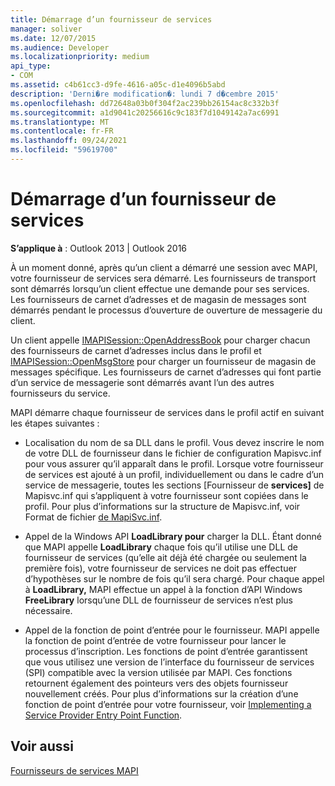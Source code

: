 ```yaml
---
title: Démarrage d’un fournisseur de services
manager: soliver
ms.date: 12/07/2015
ms.audience: Developer
ms.localizationpriority: medium
api_type:
- COM
ms.assetid: c4b61cc3-d9fe-4616-a05c-d1e4096b5abd
description: 'Derni�re modification�: lundi 7 d�cembre 2015'
ms.openlocfilehash: dd72648a03b0f304f2ac239bb26154ac8c332b3f
ms.sourcegitcommit: a1d9041c20256616c9c183f7d1049142a7ac6991
ms.translationtype: MT
ms.contentlocale: fr-FR
ms.lasthandoff: 09/24/2021
ms.locfileid: "59619700"
---
```

# <a name="starting-a-service-provider"></a>Démarrage d’un fournisseur de services

 
  
**S’applique à** : Outlook 2013 | Outlook 2016 
  
À un moment donné, après qu’un client a démarré une session avec MAPI, votre fournisseur de services sera démarré. Les fournisseurs de transport sont démarrés lorsqu’un client effectue une demande pour ses services. Les fournisseurs de carnet d’adresses et de magasin de messages sont démarrés pendant le processus d’ouverture de ouverture de messagerie du client.
  
Un client appelle [IMAPISession::OpenAddressBook](imapisession-openaddressbook.md) pour charger chacun des fournisseurs de carnet d’adresses inclus dans le profil et [IMAPISession::OpenMsgStore](imapisession-openmsgstore.md) pour charger un fournisseur de magasin de messages spécifique. Les fournisseurs de carnet d’adresses qui font partie d’un service de messagerie sont démarrés avant l’un des autres fournisseurs du service. 
  
MAPI démarre chaque fournisseur de services dans le profil actif en suivant les étapes suivantes :
  
- Localisation du nom de sa DLL dans le profil. Vous devez inscrire le nom de votre DLL de fournisseur dans le fichier de configuration Mapisvc.inf pour vous assurer qu’il apparaît dans le profil. Lorsque votre fournisseur de services est ajouté à un profil, individuellement ou dans le cadre d’un service de messagerie, toutes les sections [Fournisseur de **services]** de Mapisvc.inf qui s’appliquent à votre fournisseur sont copiées dans le profil. Pour plus d’informations sur la structure de Mapisvc.inf, voir Format de fichier [de MapiSvc.inf](file-format-of-mapisvc-inf.md).
    
- Appel de la Windows API **LoadLibrary pour** charger la DLL. Étant donné que MAPI appelle **LoadLibrary** chaque fois qu’il utilise une DLL de fournisseur de services (qu’elle ait déjà été chargée ou seulement la première fois), votre fournisseur de services ne doit pas effectuer d’hypothèses sur le nombre de fois qu’il sera chargé. Pour chaque appel à **LoadLibrary,** MAPI effectue un appel à la fonction d’API Windows **FreeLibrary** lorsqu’une DLL de fournisseur de services n’est plus nécessaire. 
    
- Appel de la fonction de point d’entrée pour le fournisseur. MAPI appelle la fonction de point d’entrée de votre fournisseur pour lancer le processus d’inscription. Les fonctions de point d’entrée garantissent que vous utilisez une version de l’interface du fournisseur de services (SPI) compatible avec la version utilisée par MAPI. Ces fonctions retournent également des pointeurs vers des objets fournisseur nouvellement créés. Pour plus d’informations sur la création d’une fonction de point d’entrée pour votre fournisseur, voir [Implementing a Service Provider Entry Point Function](implementing-a-service-provider-entry-point-function.md).
    
## <a name="see-also"></a>Voir aussi



[Fournisseurs de services MAPI](mapi-service-providers.md)

